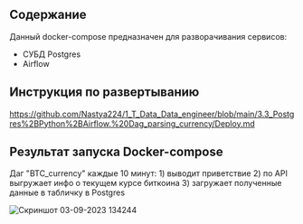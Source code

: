 ## Содержание
Данный docker-compose предназначен для разворачивания сервисов:
- СУБД Postgres
- Airflow

## Инструкция по развертыванию
https://github.com/Nastya224/1_T_Data_Data_engineer/blob/main/3.3_Postgres%2BPython%2BAirflow.%20Dag_parsing_currency/Deploy.md


## Результат запуска Docker-compose
Даг "BTC_currency" каждые 10 минут: 1) выводит приветствие 2) по API выгружает инфо о текущем курсе биткоина 3) загружает полученные данные в табличку в Postgres

 ![Скриншот 03-09-2023 134244](https://github.com/Nastya224/3.3/assets/94219446/bac9d478-ec56-4e19-b611-72fba5747853)
